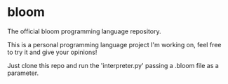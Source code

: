 # bloom
The official bloom programming language repository.

This is a personal programming language project I'm working on, feel free to try it and give your opinions!

Just clone this repo and run the 'interpreter.py' passing a .bloom file as a parameter.

